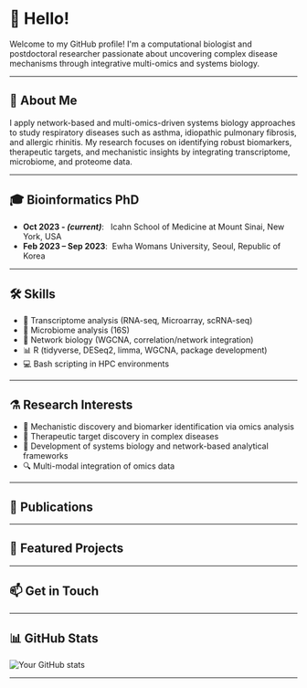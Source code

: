 # 👋 Hello!

Welcome to my GitHub profile! I'm a computational biologist and postdoctoral researcher passionate about uncovering complex disease mechanisms through integrative multi-omics and systems biology.

---

## 🔬 About Me

I apply network-based and multi-omics-driven systems biology approaches to study respiratory diseases such as asthma, idiopathic pulmonary fibrosis, and allergic rhinitis. My research focuses on identifying robust biomarkers, therapeutic targets, and mechanistic insights by integrating transcriptome, microbiome, and proteome data.

---

## 🎓 Bioinformatics PhD

- **Oct 2023 - *(current)***: &nbsp;&nbsp;Icahn School of Medicine at Mount Sinai, New York, USA
- **Feb 2023 – Sep 2023**: &nbsp;Ewha Womans University, Seoul, Republic of Korea

---

## 🛠️ Skills

- 🧬 Transcriptome analysis (RNA-seq, Microarray, scRNA-seq)
- 🦠 Microbiome analysis (16S)
- 🔗 Network biology (WGCNA, correlation/network integration)
- 📊 R (tidyverse, DESeq2, limma, WGCNA, package development)
- 💻 Bash scripting in HPC environments

---

## ⚗️ Research Interests

- 🎯 Mechanistic discovery and biomarker identification via omics analysis  
- 💊 Therapeutic target discovery in complex diseases  
- 🧠 Development of systems biology and network-based analytical frameworks  
- 🔍 Multi-modal integration of omics data

---

## 📜 Publications


---

## 🔗 Featured Projects


---

## 📫 Get in Touch

---

## 📊 GitHub Stats

![Your GitHub stats](https://github-readme-stats.vercel.app/api?username=yourusername&show_icons=true&hide=issues&count_private=true)

---
